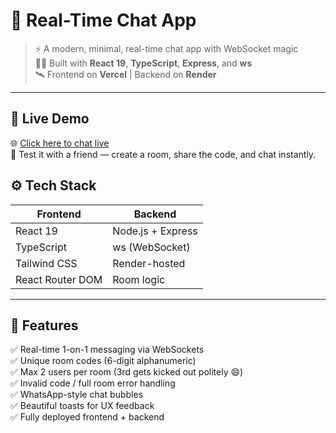 # 💬 Real-Time Chat App

> ⚡ A modern, minimal, real-time chat app with WebSocket magic  
> 🧑‍💻 Built with **React 19**, **TypeScript**, **Express**, and **ws**  
> 🛰️ Frontend on **Vercel** | Backend on **Render**

---

## 🚀 Live Demo

🌐 [Click here to chat live](https://real-time-chat-app-three-psi.vercel.app/)  
🧪 Test it with a friend — create a room, share the code, and chat instantly.


## ⚙️ Tech Stack

| Frontend         | Backend        |
|------------------|----------------|
| React 19         | Node.js + Express |
| TypeScript       | ws (WebSocket) |
| Tailwind CSS     | Render-hosted  |
| React Router DOM | Room logic     |

---

## 🔑 Features

✅ Real-time 1-on-1 messaging via WebSockets  
✅ Unique room codes (6-digit alphanumeric)  
✅ Max 2 users per room (3rd gets kicked out politely 😄)  
✅ Invalid code / full room error handling  
✅ WhatsApp-style chat bubbles  
✅ Beautiful toasts for UX feedback  
✅ Fully deployed frontend + backend  


